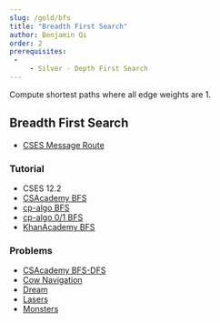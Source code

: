 ```yaml
---
slug: /gold/bfs
title: "Breadth First Search"
author: Benjamin Qi
order: 2
prerequisites: 
 - 
     - Silver - Depth First Search
---
```


Compute shortest paths where all edge weights are 1.

<!-- END DESCRIPTION -->

## Breadth First Search

 - [CSES Message Route](https://cses.fi/problemset/task/1667)

### Tutorial

 - CSES 12.2
 - [CSAcademy BFS](https://csacademy.com/lesson/breadth_first_search)
 - [cp-algo BFS](https://cp-algorithms.com/graph/breadth-first-search.html)
 - [cp-algo 0/1 BFS](https://cp-algorithms.com/graph/01_bfs.html)
 - [KhanAcademy BFS](https://www.khanacademy.org/computing/computer-science/algorithms/breadth-first-search/a/breadth-first-search-and-its-uses)

### Problems

 - [CSAcademy BFS-DFS](https://csacademy.com/contest/round-41/task/bfs-dfs/) [](50)
 - [Cow Navigation](http://www.usaco.org/index.php?page=viewproblem2&cpid=695)
 - [Dream](http://www.usaco.org/index.php?page=viewproblem2&cpid=575)
 - [Lasers](http://www.usaco.org/index.php?page=viewproblem2&cpid=671)
 - [Monsters](https://cses.fi/problemset/task/1194)